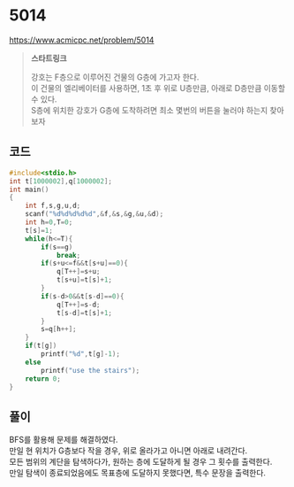 # 5014
https://www.acmicpc.net/problem/5014
> **<p>스타트링크</p>**
> 강호는 F층으로 이루어진 건물의 G층에 가고자 한다.<br>
> 이 건물의 엘리베이터를 사용하면, 1초 후 위로 U층만큼, 아래로 D층만큼 이동할 수 있다.<br>
> S층에 위치한 강호가 G층에 도착하려면 최소 몇번의 버튼을 눌러야 하는지 찾아보자<br>

## 코드
```c
#include<stdio.h>
int t[1000002],q[1000002];
int main()
{
    int f,s,g,u,d;
    scanf("%d%d%d%d%d",&f,&s,&g,&u,&d);
    int h=0,T=0;
    t[s]=1;
    while(h<=T){
        if(s==g)
            break;
        if(s+u<=f&&t[s+u]==0){
            q[T++]=s+u;
            t[s+u]=t[s]+1;
        }
        if(s-d>0&&t[s-d]==0){
            q[T++]=s-d;
            t[s-d]=t[s]+1;
        }
        s=q[h++];
    }
    if(t[g])
        printf("%d",t[g]-1);
    else
        printf("use the stairs");
    return 0;
}
```

## 풀이 
BFS를 활용해 문제를 해결하였다.<br>
만일 현 위치가 G층보다 작을 경우, 위로 올라가고 아니면 아래로 내려간다.<br>
모든 범위의 계단을 탐색하다가, 원하는 층에 도달하게 될 경우 그 횟수를 출력한다.<br>
만일 탐색이 종료되었음에도 목표층에 도달하지 못했다면, 특수 문장을 출력한다.<br>